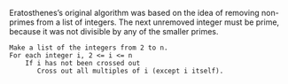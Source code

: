 Eratosthenes’s original algorithm was based on the idea of removing non-primes from a list of integers.
The next unremoved integer must be prime, because it was not divisible by any of the smaller primes.

    Make a list of the integers from 2 to n.
    For each integer i, 2 <= i <= n
        If i has not been crossed out
           Cross out all multiples of i (except i itself).
